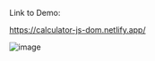 Link to Demo:

https://calculator-js-dom.netlify.app/


![image](https://user-images.githubusercontent.com/14010423/110236664-12db9a80-7f5d-11eb-9e95-3999c9c95508.png)

